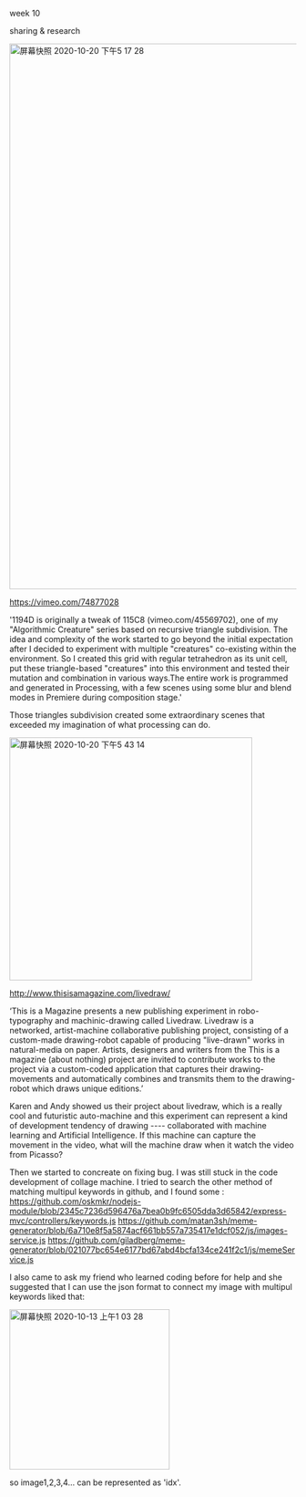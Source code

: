 week 10

sharing & research

<img width="957" alt="屏幕快照 2020-10-20 下午5 17 28" src="https://user-images.githubusercontent.com/68723373/96566997-d6363c00-12f8-11eb-8419-f4c613c415b0.png">

https://vimeo.com/74877028

'1194D is originally a tweak of 115C8 (vimeo.com/45569702), one of my "Algorithmic Creature" series based on recursive triangle subdivision. The idea and complexity of the work started to go beyond the initial expectation after I decided to experiment with multiple "creatures" co-existing within the environment. So I created this grid with regular tetrahedron as its unit cell, put these triangle-based "creatures" into this environment and tested their mutation and combination in various ways.The entire work is programmed and generated in Processing, with a few scenes using some blur and blend modes in Premiere during composition stage.'

Those triangles subdivision created some extraordinary scenes that exceeded my imagination of what processing can do.

<img width="426" alt="屏幕快照 2020-10-20 下午5 43 14" src="https://user-images.githubusercontent.com/68723373/96573303-83f91900-1300-11eb-8784-e6dee50478a8.png">

http://www.thisisamagazine.com/livedraw/

‘This is a Magazine presents a new publishing experiment in robo-typography and machinic-drawing called Livedraw. Livedraw is a networked, artist-machine collaborative publishing project, consisting of a custom-made drawing-robot capable of producing "live-drawn" works in natural-media on paper. Artists, designers and writers from the This is a magazine (about nothing) project are invited to contribute works to the project via a custom-coded application that captures their drawing-movements and automatically combines and transmits them to the drawing-robot which draws unique editions.’

Karen and Andy showed us their project about livedraw, which is a really cool and futuristic auto-machine and this experiment can represent a kind of development tendency of drawing ---- collaborated with machine learning and Artificial Intelligence. If this machine can capture the movement in the video,  what will the machine draw when it watch the video from Picasso?


Then we started to concreate on fixing bug. I was still stuck in the code development of collage machine. I tried to search the other method of matching multipul keywords in github, and I found some : https://github.com/oskmkr/nodejs-module/blob/2345c7236d596476a7bea0b9fc6505dda3d65842/express-mvc/controllers/keywords.js
https://github.com/matan3sh/meme-generator/blob/6a710e8f5a5874acf661bb557a735417e1dcf052/js/images-service.js
https://github.com/giladberg/meme-generator/blob/021077bc654e6177bd67abd4bcfa134ce241f2c1/js/memeService.js

I also came to ask my friend who learned coding before for help and she suggested that I can use the json format to connect my image with multipul keywords liked that:

<img width="281" alt="屏幕快照 2020-10-13 上午1 03 28" src="https://user-images.githubusercontent.com/68723373/96573549-e4885600-1300-11eb-8f88-33ecd048736b.png">

so image1,2,3,4... can be represented as 'idx'. 




